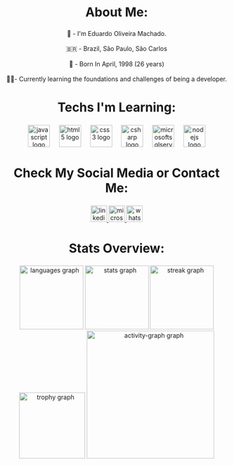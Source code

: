 <h1 align="center">About Me:</h1>

###

<p align="center">🙋 -  I'm Eduardo Oliveira Machado.<br><br>🇧🇷 - Brazil, São Paulo, São Carlos<br><br>👶 - Born In April, 1998 (26 years)<br><br>🧑‍💻- Currently learning the foundations and challenges of being a developer.</p>

###

<h1 align="center">Techs I'm Learning:</h1>

###

<div align="center">
  <img src="https://cdn.jsdelivr.net/gh/devicons/devicon/icons/javascript/javascript-original.svg" height="50" alt="javascript logo"  />
  <img width="13" />
  <img src="https://cdn.jsdelivr.net/gh/devicons/devicon/icons/html5/html5-original.svg" height="50" alt="html5 logo"  />
  <img width="13" />
  <img src="https://cdn.jsdelivr.net/gh/devicons/devicon/icons/css3/css3-original.svg" height="50" alt="css3 logo"  />
  <img width="13" />
  <img src="https://cdn.jsdelivr.net/gh/devicons/devicon/icons/csharp/csharp-original.svg" height="50" alt="csharp logo"  />
  <img width="13" />
  <img src="https://cdn.jsdelivr.net/gh/devicons/devicon/icons/microsoftsqlserver/microsoftsqlserver-plain.svg" height="50" alt="microsoftsqlserver logo"  />
  <img width="13" />
  <img src="https://cdn.jsdelivr.net/gh/devicons/devicon/icons/nodejs/nodejs-original.svg" height="50" alt="nodejs logo"  />
</div>

###

<h1 align="center">Check My Social Media or Contact Me:</h1>

###

<div align="center">
  <a href="https://www.linkedin.com/in/edu-oliveira-machado/" target="_blank">
    <img src="https://img.shields.io/static/v1?message=LinkedIn&logo=linkedin&label=&color=0077B5&logoColor=white&labelColor=&style=flat" height="37" alt="linkedin logo"  />
  </a>
  <a href="mailto:eduardo.mcd@hotmail.com" target="_blank">
    <img src="https://img.shields.io/static/v1?message=Outlook&logo=microsoft-outlook&label=&color=0078D4&logoColor=white&labelColor=&style=flat" height="37" alt="microsoft-outlook logo"  />
  </a>
  <a href="https://wa.me/5516992699120" target="_blank">
    <img src="https://img.shields.io/static/v1?message=Whatsapp&logo=whatsapp&label=&color=25D366&logoColor=white&labelColor=&style=flat" height="37" alt="whatsapp logo"  />
  </a>
</div>

###

<h1 align="center">Stats Overview:</h1>

###

<div align="center">
  <img src="https://github-readme-stats.vercel.app/api/top-langs?username=edr-98&locale=en&hide_title=false&layout=compact&card_width=320&langs_count=5&theme=dracula&hide_border=false&order=2" height="145" alt="languages graph"  />
  <img src="https://github-readme-stats.vercel.app/api?username=edr-98&hide_title=false&hide_rank=false&show_icons=true&include_all_commits=true&count_private=true&disable_animations=false&theme=dracula&locale=en&hide_border=false&order=1&custom_title=My%20GitHub%20Stats" height="145" alt="stats graph"  />
  <img src="https://streak-stats.demolab.com?user=edr-98&locale=en&mode=daily&theme=dracula&hide_border=false&border_radius=5&order=3" height="145" alt="streak graph"  />
  <img src="https://github-profile-trophy.vercel.app?username=edr-98&theme=dracula&column=-1&row=1&margin-w=7&margin-h=6&no-bg=true&no-frame=false&order=4" height="150" alt="trophy graph"  />
  <img src="https://github-readme-activity-graph.vercel.app/graph?username=edr-98&radius=16&theme=dracula&area=true&order=5&custom_title=Contributions%20Graph" height="290" alt="activity-graph graph"  />
</div>

###
